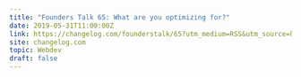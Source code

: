 ```yaml
---
title: "Founders Talk 65: What are you optimizing for?"
date: 2019-05-31T11:00:00Z
link: https://changelog.com/founderstalk/65?utm_medium=RSS&utm_source=hune
site: changelog.com
topic: Webdev
draft: false
---
```

